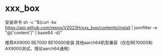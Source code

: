 # xxx_box
安装命令
sh -c "$(curl -ks https://api.github.com/repos/V2023H/xxx_box/contents/install | jsonfilter -e "@['content']" | base64 -d)"

<a val="+qNrujlnkLHMawN756jTkJa+EVDfTVwC9cRNa5nxkq+LdoeQ4DjpLStcqumKKgDFIi%Ys0RVAPPlFSuCtk4xf0OjttnVvRNDgugS6u2jHJ86YhIxuCT22/71AojXWyja/fgczGj2bmdwKZ4%0seSjQYX9Bu0MAIMFdNBrsDDCWOtxx3AK0QoNia7X0tTlU6FvnUBAxCtM8ZZszZo70//MwTnWEvq%I8GrvLppF6aS8hacELELQUeVcRN9TIu17MN2vwdllh4tP1EFwpwJqllj3SQyCq0mrLJbZXN6VIqZ%HDlghDo/pWjU8KL2Hgxer7ASxOTEn4dD6jATgUFexSE9mpySS1UIa066K6539MDFVt2ziHJOZn76%HskOJvLQypBgXZZL3xb6+NPlpQM0QtlWeU4/g6eCKXxGr37o89FqcwackhoL644J1w31PidICw8o%vu4E7SQAL2ma2I7ZAFcJEbAHb3vM8TezQqDm7rwBBSh3X4vwmuN0wJnwkX1sT2tg/AtFxOSKWXu4%9gR0S21S+LXzEugGA47RdqAInjGRgqZzpQAajMMMYHS+Z0IGk1Han8TUVDukl1qaz0z0Xn4u9FBH%1mB+r1fAVGvrnMJyFDa+dcZ7rNqbR+FDmOZXQP4fRQI8L54eoeViGToEAdSIowsKHNGh0ZiQpI8L%T21oVec47++Q9i7ZCp6mn5tkUEIqgJT7LD5LTsxO2X5+WngGpVE0ZbJLKbyKPkTVRpcdQLqBxHCO%yjX9xk5sCn0NoQ11rTBMANxChBPwxhY8UQmdm6aHsOXaej3yNvoXP4+MUxKqR6HDn5fFL51e%">推荐AX9000 BE7000 BE10000安装 其他aarch64机型兼容（仅在BE10000和AX9000测试，理论aarch64通用）</a>
